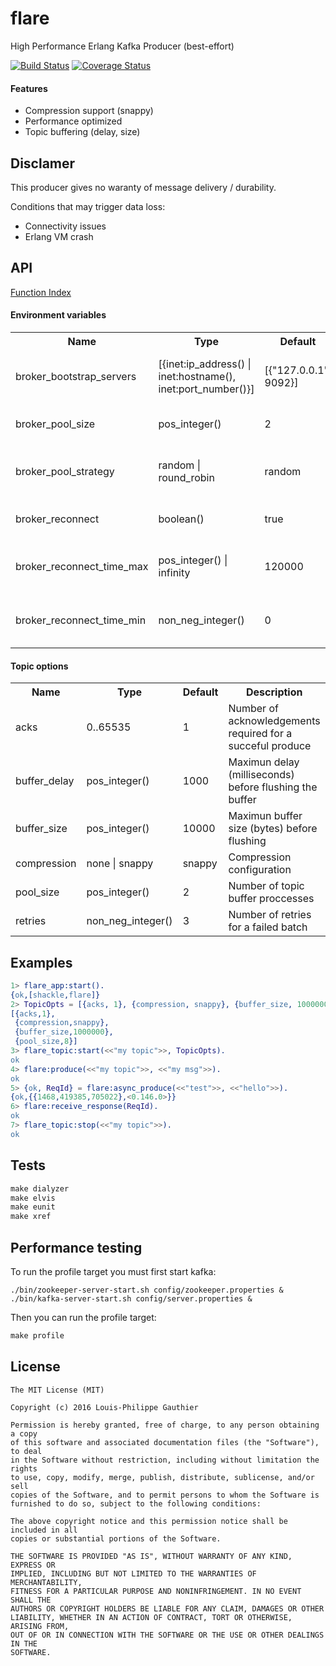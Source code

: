 # flare

High Performance Erlang Kafka Producer (best-effort)

[![Build Status](https://travis-ci.org/lpgauth/flare.svg?branch=dev)](https://travis-ci.org/lpgauth/flare)
[![Coverage Status](https://coveralls.io/repos/github/lpgauth/flare/badge.svg?branch=dev)](https://coveralls.io/github/lpgauth/flare?branch=dev)

#### Features

* Compression support (snappy)
* Performance optimized
* Topic buffering (delay, size)

## Disclamer

This producer gives no waranty of message delivery / durability.

Conditions that may trigger data loss:
- Connectivity issues
- Erlang VM crash

## API
<a href="http://github.com/lpgauth/flare/blob/dev/doc/anchor.md#index" class="module">Function Index</a>

#### Environment variables

<table width="100%">
  <theader>
    <th>Name</th>
    <th>Type</th>
    <th>Default</th>
    <th>Description</th>
  </theader>
  <tr>
    <td>broker_bootstrap_servers</td>
    <td>[{inet:ip_address() | inet:hostname(), inet:port_number()}]</td>
    <td>[{"127.0.0.1", 9092}]</td>
    <td>Bootstrap servers used to query topic metadata</td>
  </tr>
  <tr>
    <td>broker_pool_size</td>
    <td>pos_integer()</td>
    <td>2</td>
    <td>Number of connections per broker</td>
  </tr>
  <tr>
    <td>broker_pool_strategy</td>
    <td>random | round_robin</td>
    <td>random</td>
    <td>Broker connection selection strategy</td>
  </tr>
  <tr>
    <td>broker_reconnect</td>
    <td>boolean()</td>
    <td>true</td>
    <td>Reconnect closed broker connections</td>
  </tr>
  <tr>
    <td>broker_reconnect_time_max</td>
    <td>pos_integer() | infinity</td>
    <td>120000</td>
    <td>Maximum reconnect time (milliseconds)</td>
  </tr>
  <tr>
    <td>broker_reconnect_time_min</td>
    <td>non_neg_integer()</td>
    <td>0</td>
    <td>Minimum reconnect time (milliseconds)</td>
  </tr>
</table>

#### Topic options

<table width="100%">
  <theader>
    <th>Name</th>
    <th>Type</th>
    <th>Default</th>
    <th>Description</th>
  </theader>
  <tr>
    <td>acks</td>
    <td>0..65535</td>
    <td>1</td>
    <td>Number of acknowledgements required for a succeful produce </td>
  </tr>
  <tr>
    <td>buffer_delay</td>
    <td>pos_integer()</td>
    <td>1000</td>
    <td>Maximun delay (milliseconds) before flushing the buffer</td>
  </tr>
  <tr>
    <td>buffer_size</td>
    <td>pos_integer()</td>
    <td>10000</td>
    <td>Maximun buffer size (bytes) before flushing</td>
  </tr>
  <tr>
    <td>compression</td>
    <td>none | snappy</td>
    <td>snappy</td>
    <td>Compression configuration</td>
  </tr>
  <tr>
    <td>pool_size</td>
    <td>pos_integer()</td>
    <td>2</td>
    <td>Number of topic buffer proccesses</td>
  </tr>
  <tr>
    <td>retries</td>
    <td>non_neg_integer()</td>
    <td>3</td>
    <td>Number of retries for a failed batch</td>
  </tr>
</table>

## Examples

```erlang
1> flare_app:start().
{ok,[shackle,flare]}
2> TopicOpts = [{acks, 1}, {compression, snappy}, {buffer_size, 1000000}, {pool_size, 8}].
[{acks,1},
 {compression,snappy},
 {buffer_size,1000000},
 {pool_size,8}]
3> flare_topic:start(<<"my topic">>, TopicOpts).
ok
4> flare:produce(<<"my topic">>, <<"my msg">>).
ok
5> {ok, ReqId} = flare:async_produce(<<"test">>, <<"hello">>).
{ok,{{1468,419385,705022},<0.146.0>}}
6> flare:receive_response(ReqId).
ok
7> flare_topic:stop(<<"my topic">>).
ok
```

## Tests

```makefile
make dialyzer
make elvis
make eunit
make xref
```

## Performance testing

To run the profile target you must first start kafka:

```
./bin/zookeeper-server-start.sh config/zookeeper.properties &
./bin/kafka-server-start.sh config/server.properties &
```

Then you can run the profile target:

```makefile
make profile
```

## License

```license
The MIT License (MIT)

Copyright (c) 2016 Louis-Philippe Gauthier

Permission is hereby granted, free of charge, to any person obtaining a copy
of this software and associated documentation files (the "Software"), to deal
in the Software without restriction, including without limitation the rights
to use, copy, modify, merge, publish, distribute, sublicense, and/or sell
copies of the Software, and to permit persons to whom the Software is
furnished to do so, subject to the following conditions:

The above copyright notice and this permission notice shall be included in all
copies or substantial portions of the Software.

THE SOFTWARE IS PROVIDED "AS IS", WITHOUT WARRANTY OF ANY KIND, EXPRESS OR
IMPLIED, INCLUDING BUT NOT LIMITED TO THE WARRANTIES OF MERCHANTABILITY,
FITNESS FOR A PARTICULAR PURPOSE AND NONINFRINGEMENT. IN NO EVENT SHALL THE
AUTHORS OR COPYRIGHT HOLDERS BE LIABLE FOR ANY CLAIM, DAMAGES OR OTHER
LIABILITY, WHETHER IN AN ACTION OF CONTRACT, TORT OR OTHERWISE, ARISING FROM,
OUT OF OR IN CONNECTION WITH THE SOFTWARE OR THE USE OR OTHER DEALINGS IN THE
SOFTWARE.
```
